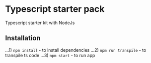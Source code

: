 # Typescript starter pack
Typescript starter kit with NodeJs

## Installation 

 ...1)  `npm install`  - to install dependencies
 ...2)  `npm run transpile` - to transpile ts code
 ...3)  `npm start` - to run app